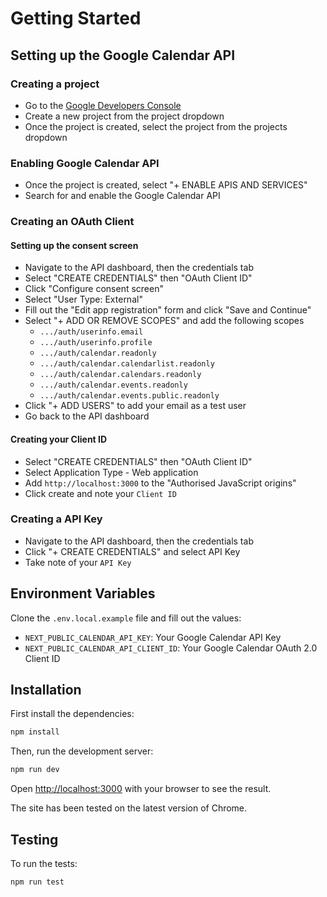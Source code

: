 # Getting Started
## Setting up the Google Calendar API
### Creating a project
- Go to the [Google Developers Console](https://console.developers.google.com/apis/dashboard)
- Create a new project from the project dropdown
- Once the project is created, select the project from the projects dropdown

### Enabling Google Calendar API
- Once the project is created, select "+ ENABLE APIS AND SERVICES"
- Search for and enable the Google Calendar API

### Creating an OAuth Client
#### Setting up the consent screen
- Navigate to the API dashboard, then the credentials tab 
- Select "CREATE CREDENTIALS" then "OAuth Client ID"
- Click "Configure consent screen"
- Select "User Type: External"
- Fill out the "Edit app registration" form and click "Save and Continue"
- Select "+ ADD OR REMOVE SCOPES" and add the following scopes
  - `.../auth/userinfo.email`
  - `.../auth/userinfo.profile`
  - `.../auth/calendar.readonly`
  - `.../auth/calendar.calendarlist.readonly`
  - `.../auth/calendar.calendars.readonly`
  - `.../auth/calendar.events.readonly`
  - `.../auth/calendar.events.public.readonly`
- Click "+ ADD USERS" to add your email as a test user
- Go back to the API dashboard
#### Creating your Client ID
- Select "CREATE CREDENTIALS" then "OAuth Client ID"
- Select Application Type - Web application
- Add `http://localhost:3000` to the "Authorised JavaScript origins"
- Click create and note your `Client ID`

### Creating a API Key
- Navigate to the API dashboard, then the credentials tab 
- Click "+ CREATE CREDENTIALS" and select API Key
- Take note of your `API Key`

## Environment Variables

Clone the `.env.local.example` file and fill out the values:

- `NEXT_PUBLIC_CALENDAR_API_KEY`: Your Google Calendar API Key
- `NEXT_PUBLIC_CALENDAR_API_CLIENT_ID`: Your Google Calendar OAuth 2.0 Client ID

## Installation

First install the dependencies:

```bash
npm install
```

Then, run the development server:

```bash
npm run dev
```

Open [http://localhost:3000](http://localhost:3000) with your browser to see the result.

The site has been tested on the latest version of Chrome.

## Testing
To run the tests:
```bash
npm run test
```
